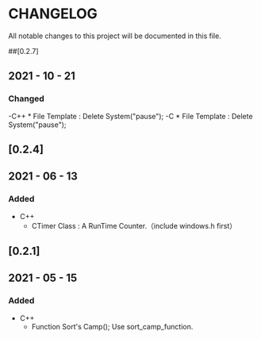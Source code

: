 # CHANGELOG
All notable changes to this project will be documented in this file.

##[0.2.7]
## 2021 - 10 - 21
### Changed
-C++
	* File Template : Delete System("pause");
-C
	* File Template : Delete System("pause");

## [0.2.4]
## 2021 - 06 - 13
### Added
- C++
	* CTimer Class : A RunTime Counter.（include windows.h first）

## [0.2.1]
## 2021 - 05 - 15  
### Added
- C++
	* Function Sort's Camp(); Use sort_camp_function.
